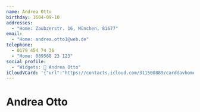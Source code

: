 ```yaml
---
name: Andrea Otto
birthday: 1604-09-10
addresses:
  - "Home: Zaubzerstr. 16, München, 81677"
email:
  - "Home: andrea.otto1@web.de"
telephone:
  - 0179 454 74 36
  - "Home: 089568 23 123"
social profile:
  - "Widgets: 🔄 Andrea Otto"
iCloudVCard: '{"url":"https://contacts.icloud.com/311500889/carddavhome/card/ODNlNzU3MmMtOGEyYy00YzYzLThjODgtYjM5ZjdjNDg5Mjk2.vcf","etag":"\"kmfhdkmv\"","data":"BEGIN:VCARD\r\nVERSION:3.0\r\nFN:\r\nN:Otto;Andrea;;;\r\nUID:83e7572c-8a2c-4c63-8c88-b39f7c489296\r\nBDAY;VALUE=date:1604-09-10\r\nADR;TYPE=HOME:;;Zaubzerstr. 16;München;;81677;;\r\nPRODID:ez-vcard 0.9.13-fc\r\nREV:2025-04-03T22:11:44Z\r\nORG:;\r\nEMAIL;TYPE=HOME:andrea.otto1@web.de\r\nTEL;TYPE=CELL:0179 454 74 36\r\nTEL;TYPE=HOME:089568 23 123\r\nX-SOCIALPROFILE;CHARSET=UTF-8;TYPE=widgets:🔄 Andrea Otto\r\nEND:VCARD"}'
---
```

# Andrea Otto